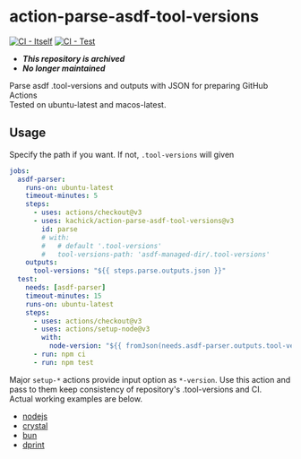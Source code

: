# action-parse-asdf-tool-versions

[![CI - Itself](https://github.com/kachick/action-parse-asdf-tool-versions/actions/workflows/validate.yml/badge.svg?branch=main)](https://github.com/kachick/action-parse-asdf-tool-versions/actions/workflows/validate.yml?query=branch%3Amain++)
[![CI - Test](https://github.com/kachick/action-parse-asdf-tool-versions/actions/workflows/test.yml/badge.svg?branch=main)](https://github.com/kachick/action-parse-asdf-tool-versions/actions/workflows/test.yml?query=branch%3Amain++)

- _**This repository is archived**_
- _**No longer maintained**_

Parse asdf .tool-versions and outputs with JSON for preparing GitHub Actions\
Tested on ubuntu-latest and macos-latest.

## Usage

Specify the path if you want. If not, `.tool-versions` will given

```yaml
jobs:
  asdf-parser:
    runs-on: ubuntu-latest
    timeout-minutes: 5
    steps:
      - uses: actions/checkout@v3
      - uses: kachick/action-parse-asdf-tool-versions@v3
        id: parse
        # with:
        #   # default '.tool-versions'
        #   tool-versions-path: 'asdf-managed-dir/.tool-versions'
    outputs:
      tool-versions: "${{ steps.parse.outputs.json }}"
  test:
    needs: [asdf-parser]
    timeout-minutes: 15
    runs-on: ubuntu-latest
    steps:
      - uses: actions/checkout@v3
      - uses: actions/setup-node@v3
        with:
          node-version: "${{ fromJson(needs.asdf-parser.outputs.tool-versions).nodejs }}"
      - run: npm ci
      - run: npm test
```

Major `setup-*` actions provide input option as `*-version`. Use this action and pass to them keep consistency of repository's .tool-versions and CI.\
Actual working examples are below.

- [nodejs](https://github.com/kachick/wait-other-jobs/blob/178c179e6658e757d7af0c08c35d1e2dc825481d/.github/workflows/test.yml#L36)
- [crystal](https://github.com/kachick/renovate-config-asdf/blob/d1426468e080110293038ec3ffed6aa843c93eae/.github/workflows/ci-crystal.yml#L41)
- [bun](https://github.com/kachick/kachick.github.io/blob/924a9306b48bdc5378426a84075908fc4cae1cdc/.github/workflows/lint.yml#L27)
- [dprint](https://github.com/kachick/renovate-config-asdf/blob/d1426468e080110293038ec3ffed6aa843c93eae/.github/workflows/lint.yml#L30)
